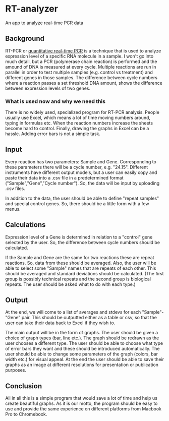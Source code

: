 RT-analyzer
===========

An app to analyze real-time PCR data

## Background

RT-PCR or [quantitative real-time PCR](http://en.wikipedia.org/wiki/Real-time_polymerase_chain_reaction) is a technique that is used to analyze expression level of a specific RNA molecule in a sample. I won't go into much detail, but a PCR (polymerase chain reaction) is performed and the amound of DNA is measured at every cycle. Multiple reactions are run in parallel in order to test multiple samples (e.g. control vs treatment) and different genes in those samples. The difference between cycle numbers where a reaction passes a set threshold DNA amount, shows the difference between expression levels of two genes.

### What is used now and why we need this

There is no widely used, specialized program for RT-PCR analysis. People usually use Excel, which means a lot of time moving numbers around, typing in formulas etc. When the reaction numbers increase the sheets become hard to control. Finally, drawing the graphs in Excel can be a hassle. Adding error bars is not a simple task.

## Input

Every reaction has two parameters: Sample and Gene. Corresponding to these parameters there will be a cycle number, e.g. "24.15". Different instruments have different output models, but a user can easily copy and paste their data into a .csv file in a predetermined format ("Sample","Gene","Cycle number"). So, the data will be input by uploading .csv files.

In addition to the data, the user should be able to define "repeat samples" and special control genes. So, there should be a little form with a few menus.

## Calculations

Expression level of a Gene is determined in relation to a "control" gene selected by the user. So, the difference between cycle numbers should be calculated.

If the Sample and Gene are the same for two reactions these are repeat reactions. So, data from these should be averaged. Also, the user will be able to select some "Sample" names that are repeats of each other. This should be averaged and standard deviations should be calculated. (The first group is possibly technical repeats and the second group is biological repeats. The user should be asked what to do with each type.)

## Output

At the end, we will come to a list of averages and stdevs for each "Sample"-"Gene" pair. This should be outputted either as a table or csv, so that the user can take their data back to Excel if they wish to.

The main output will be in the form of graphs. The user should be given a choice of graph types (bar, line etc.). The graph should be redrawn as the user chooses a different type. The user should be able to choose what type of error bars they want and these should be introduced automatically. The user should be able to change some parameters of the graph (colors, bar width etc.) for visual appeal. At the end the user should be able to save their graphs as an image at different resolutions for presentation or publication purposes.

## Conclusion
All in all this is a simple program that would save a lot of time and help us create beautiful graphs. As it is our motto, the program should be easy to use and provide the same experience on different platforms from Macbook Pro to Chromebook.
